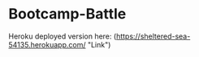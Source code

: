 # Bootcamp-Battle
Heroku deployed version here: (https://sheltered-sea-54135.herokuapp.com/ "Link")
